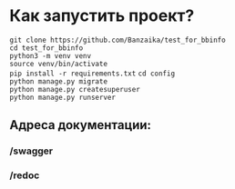 # Как запустить проект?
```git clone https://github.com/Banzaika/test_for_bbinfo```    
```cd test_for_bbinfo```    
```python3 -m venv venv```    
```source venv/bin/activate```    
```pip install -r requirements.txt``` 
```cd config```  
```python manage.py migrate```   
```python manage.py createsuperuser```   
```python manage.py runserver```   

## Aдреса документации:
### /swagger
### /redoc

